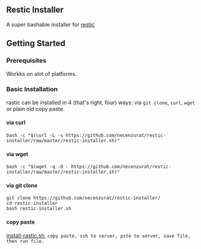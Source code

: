 ## Restic Installer

A super bashable installer for [restic](https://github.com/restic/restic)

## Getting Started


### Prerequisites
Workks on alot of platforms.

### Basic Installation

rastic can be installed in 4 (that's right, four) ways: via `git clone`, `curl`, `wget` or plain old copy paste.

#### via curl

```shell
bash -c "$(curl -L -s https://github.com/necenzurat/restic-installer/raw/master/restic-installer.sh)"
```

#### via wget

```shell
bash -c "$(wget -q -O - https://github.com/necenzurat/restic-installer/raw/master/restic-installer.sh)"
```

#### via git clone 

```shell
git clone https://github.com/necenzurat/restic-installer/
cd restic-installer
bash restic-installer.sh
```

#### copy paste

[install-rastic.sh](restic-installer.sh), ```copy paste, ssh to server, pste to server, save file, then run file.```
